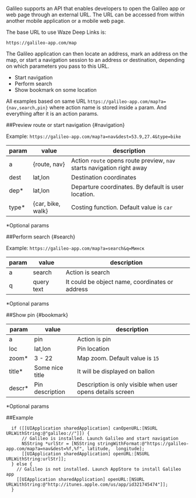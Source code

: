 Galileo supports an API that enables developers to open the Galileo app or web page through an external URL. The URL can be accessed from within another mobile application or a mobile web page.

The base URL to use Waze Deep Links is:

`https://galileo-app.com/map`

The Galileo application can then locate an address, mark an address on the map, or start a navigation session to an address or destination, depending on which parameters you pass to this URL.

* Start navigation
* Perform search
* Show bookmark on some location

All examples based on same URL `https://galileo-app.com/map?a={nav,search,pin}` where  action name is stored inside `a` param. And everything after it is an action params.

##Preview route or start navigation {#navigation}

Example: `https://galileo-app.com/map?a=nav&dest=53.9,27.4&type=bike`

| param    | value                 | description             |
|----------|-----------------------|-------------------------|
| a        | {route, nav}           | Action `route` opens route preview, `nav` starts navigation right away |
| dest     | lat,lon                 | Destination coordinates |
| dep*     | lat,lon                 | Departure coordinates. By default is user location. |
| type*    | {car, bike, walk}       | Costing function. Default value is `car` |

*Optional params

##Perform search {#search}

Example: `https://galileo-app.com/map?a=search&q=Минск`

| param  | value                 | description            |
|--------|-----------------------|------------------------|
| a      | search                | Action is search       |
| q      | query text            | It could be object name, coordinates or address |

*Optional params

##Show pin {#bookmark}

| param  | value                 | description            |
|--------|-----------------------|------------------------|
| a      | pin                   | Action is pin          |
| loc    | lat,lon               | Pin location           |
| zoom*  | 3 - 22 | Map zoom. Default value is `15` |
| title* | Some nice title | It will be displayed on ballon
| descr* | Pin description | Description is only visible when user opens details screen |

*Optional params

##Example

```
  if ([[UIApplication sharedApplication] canOpenURL:[NSURL URLWithString:@"galileo://"]]) {
      // Galileo is installed. Launch Galileo and start navigation
      NSString *urlStr = [NSString stringWithFormat:@"https://galileo-app.com/map?a=nav&dest=%f,%f", latitude,  longitude];
      [[UIApplication sharedApplication] openURL:[NSURL URLWithString:urlStr]];
  } else {
    // Galileo is not installed. Launch AppStore to install Galileo app
    [[UIApplication sharedApplication] openURL:[NSURL URLWithString:@"http://itunes.apple.com/us/app/id321745474"]];
  }
```
